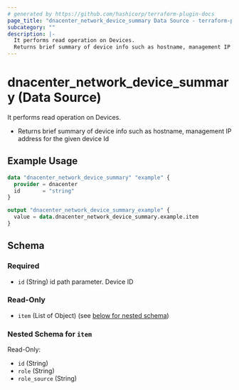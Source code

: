 ```yaml
---
# generated by https://github.com/hashicorp/terraform-plugin-docs
page_title: "dnacenter_network_device_summary Data Source - terraform-provider-dnacenter"
subcategory: ""
description: |-
  It performs read operation on Devices.
  Returns brief summary of device info such as hostname, management IP address for the given device Id
---
```


# dnacenter_network_device_summary (Data Source)

It performs read operation on Devices.

- Returns brief summary of device info such as hostname, management IP address for the given device Id

## Example Usage

```terraform
data "dnacenter_network_device_summary" "example" {
  provider = dnacenter
  id       = "string"
}

output "dnacenter_network_device_summary_example" {
  value = data.dnacenter_network_device_summary.example.item
}
```

<!-- schema generated by tfplugindocs -->
## Schema

### Required

- `id` (String) id path parameter. Device ID

### Read-Only

- `item` (List of Object) (see [below for nested schema](#nestedatt--item))

<a id="nestedatt--item"></a>
### Nested Schema for `item`

Read-Only:

- `id` (String)
- `role` (String)
- `role_source` (String)


